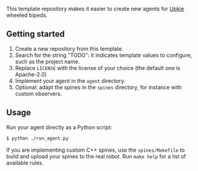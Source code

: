 This template repository makes it easier to create new agents for [Upkie](https://github.com/upkie/upkie) wheeled bipeds.

## Getting started

1. Create a new repository from this template.
2. Search for the string "TODO": it indicates template values to configure, such as the project name.
3. Replace ``LICENSE`` with the license of your choice (the default one is Apache-2.0)
4. Implement your agent in the ``agent`` directory.
5. Optional: adapt the spines in the ``spines`` directory, for instance with custom observers.

## Usage

Run your agent directly as a Python script:

```bash
$ python ./run_agent.py
```

If you are implementing custom C++ spines, use the `spines/Makefile` to build and upload your spines to the real robot. Run ``make help`` for a list of available rules.
